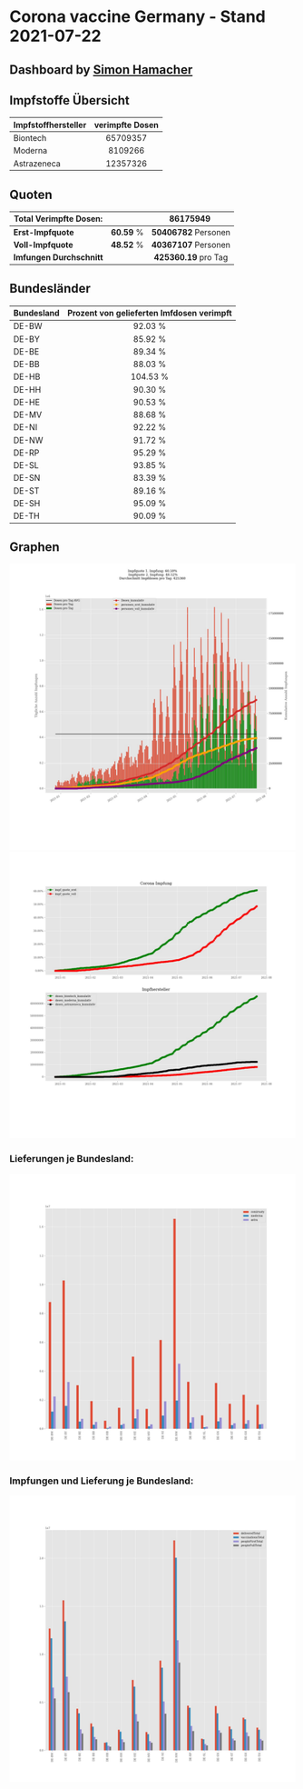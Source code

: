 # Corona vaccine Germany - Stand 2021-07-22
## Dashboard by [Simon Hamacher](https://www.shamacher.eu)
## Impfstoffe Übersicht
**Impfstoffhersteller** | **verimpfte Dosen**
-------- | :--------:
Biontech | 65709357
Moderna | 8109266
Astrazeneca | 12357326


## Quoten
**Total Verimpfte Dosen:** | |86175949&nbsp;
-------- | :--------:| :--------:
**Erst-Impfquote** | **60.59** %| **50406782** Personen
**Voll-Impfquote** | **48.52** %| **40367107** Personen
**Imfungen Durchschnitt** | |**425360.19** pro Tag 
## Bundesländer
**Bundesland** | **Prozent von gelieferten Imfdosen verimpft**
-------- | :--------:
DE-BW | 92.03 %
DE-BY | 85.92 %
DE-BE | 89.34 %
DE-BB | 88.03 %
DE-HB | 104.53 %
DE-HH | 90.30 %
DE-HE | 90.53 %
DE-MV | 88.68 %
DE-NI | 92.22 %
DE-NW | 91.72 %
DE-RP | 95.29 %
DE-SL | 93.85 %
DE-SN | 83.39 %
DE-ST | 89.16 %
DE-SH | 95.09 %
DE-TH | 90.09 %
## Graphen
<img src="Impfungen-Corona-01.jpg" alt="Impf Übersicht" title="Impf Übersicht" />
<img src="Impfungen-Corona-02.jpg" alt="Impfquote" title="Impf Übersicht" />

### Lieferungen je Bundesland:
<img src="Impfungen-Corona-04.jpg" alt="Impfungen in den Bundesländern" title="Impfungen in den Bundesländern" />

### Impfungen und Lieferung je Bundesland:
<img src="Impfungen-Corona-05.jpg" alt="Impfungen in den Bundesländern" title="Impfungen in den Bundesländern" />

